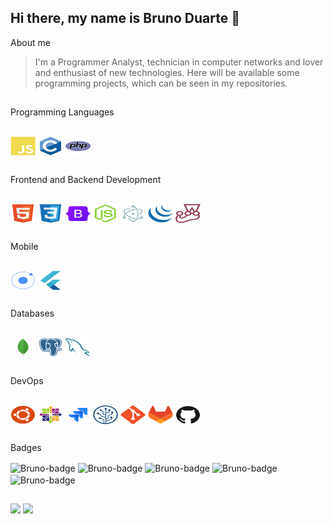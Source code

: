 ## Hi there, my name is Bruno Duarte 👋

About me

>I'm a Programmer Analyst, technician in computer networks and lover and enthusiast of new technologies. Here will be available some  programming projects, which can be seen in my repositories.

##

Programming Languages

<div style="display: inline_block"><br>
  <img align="center" alt="Bruno-Js" height="30" width="40" src="https://raw.githubusercontent.com/devicons/devicon/master/icons/javascript/javascript-plain.svg">
  <img align="center" alt="Bruno-c" height="30" width="40" src="https://raw.githubusercontent.com/devicons/devicon/master/icons/c/c-original.svg">
  <img align="center" alt="Bruno-Php" height="30" width="40" src="https://raw.githubusercontent.com/devicons/devicon/master/icons/php/php-original.svg">
  <!-- <img align="center" alt="Bruno-py" height="30" width="40" src="https://raw.githubusercontent.com/devicons/devicon/master/icons/python/python-original.svg"> 
  <img align="center" alt="Bruno-bash" height="30" width="40" src="https://raw.githubusercontent.com/devicons/devicon/master/icons/bash/bash-original.svg"> -->
</div>

##

Frontend and Backend Development
<div style="display: inline_block"><br>
  <img align="center" alt="Bruno-HTML" height="30" width="40" src="https://raw.githubusercontent.com/devicons/devicon/master/icons/html5/html5-original.svg">
  <img align="center" alt="Bruno-CSS" height="30" width="40" src="https://raw.githubusercontent.com/devicons/devicon/master/icons/css3/css3-original.svg">
  <img align="center" alt="Bruno-Bs" height="30" width="40" src="https://raw.githubusercontent.com/devicons/devicon/master/icons/bootstrap/bootstrap-original.svg">
  <img align="center" alt="Bruno-Nj" height="30" width="40" src="https://raw.githubusercontent.com/devicons/devicon/master/icons/nodejs/nodejs-plain.svg">
  <img align="center" alt="Bruno-electron" height="30" width="40" src="https://raw.githubusercontent.com/devicons/devicon/master/icons/electron/electron-original.svg">
  <img align="center" alt="Bruno-Jq" height="30" width="40" src="https://raw.githubusercontent.com/devicons/devicon/master/icons/jquery/jquery-original.svg">
  <img align="center" alt="Bruno-Jq" height="30" width="40" src="https://raw.githubusercontent.com/devicons/devicon/master/icons/jest/jest-plain.svg">
</div>

##

Mobile
<div style="display: inline_block"><br>
  <img align="center" alt="Bruno-Mdb" height="30" width="40" src="https://raw.githubusercontent.com/devicons/devicon/master/icons/ionic/ionic-original.svg">
  <!-- <img align="center" alt="Bruno-Pg" height="30" width="40" src="https://raw.githubusercontent.com/devicons/devicon/master/icons/angularjs/angularjs-original.svg"> -->
  <img align="center" alt="Bruno-Mysql" height="30" width="40" src="https://raw.githubusercontent.com/devicons/devicon/master/icons/flutter/flutter-original.svg">  
</div>

##

Databases
<div style="display: inline_block"><br>
  <img align="center" alt="Bruno-Mdb" height="30" width="40" src="https://raw.githubusercontent.com/devicons/devicon/master/icons/mongodb/mongodb-original.svg">
  <img align="center" alt="Bruno-Pg" height="30" width="40" src="https://raw.githubusercontent.com/devicons/devicon/master/icons/postgresql/postgresql-plain.svg">
  <img align="center" alt="Bruno-Mysql" height="30" width="40" src="https://raw.githubusercontent.com/devicons/devicon/master/icons/mysql/mysql-original.svg">  
</div>

##

DevOps
<div style="display: inline_block"><br>
  <img align="center" alt="Bruno-Ubuntu" height="30" width="40" src="https://raw.githubusercontent.com/devicons/devicon/master/icons/ubuntu/ubuntu-plain.svg">
  <img align="center" alt="Bruno-Centos" height="30" width="40" src="https://raw.githubusercontent.com/devicons/devicon/master/icons/centos/centos-original.svg">
  <img align="center" alt="Bruno-Jira" height="30" width="40" src="https://raw.githubusercontent.com/devicons/devicon/master/icons/jira/jira-original.svg">
   <img align="center" alt="Bruno-GitLab" height="30" width="40" src="https://raw.githubusercontent.com/devicons/devicon/master/icons/sourcetree/sourcetree-original.svg">
  <img align="center" alt="Bruno-Git" height="30" width="40" src="https://raw.githubusercontent.com/devicons/devicon/master/icons/git/git-original.svg">
  <img align="center" alt="Bruno-GitLab" height="30" width="40" src="https://raw.githubusercontent.com/devicons/devicon/master/icons/gitlab/gitlab-original.svg">
  <img align="center" alt="Bruno-Github" height="30" width="40" src="https://raw.githubusercontent.com/devicons/devicon/master/icons/github/github-original.svg">
</div>

##

Badges
<div>
  <img align="center" alt="Bruno-badge" height="140" width="140" src="https://user-images.githubusercontent.com/99764860/217390876-988ecd48-dd4c-4e2d-af32-b770379a3c4d.png">
  <img align="center" alt="Bruno-badge" height="120" width="120" src="https://github.com/Brunodkali/Brunodkali/assets/99764860/5cfcef16-663d-4517-91c6-007f618f833a">
  <img align="center" alt="Bruno-badge" height="120" width="120" src="https://user-images.githubusercontent.com/99764860/213535900-1398a909-18c6-41ce-8000-a1d3b3125933.png">
  <img align="center" alt="Bruno-badge" height="120" width="120" src="https://user-images.githubusercontent.com/99764860/213535305-8b6246e1-8ea5-4362-95af-f317a084a9c3.png">
  <img align="center" alt="Bruno-badge" height="120" width="120" src="https://user-images.githubusercontent.com/99764860/222443869-1d39df67-6e6a-4d8b-83ea-e24b0b343ae6.png">
</div>

##

<div>
  <img height="150em" src="https://github-readme-stats.vercel.app/api?username=Brunodkali&show_icons=true&theme=dracula&include_all_commits=true&count_private=true"/> 
  <img height="150em" src="https://github-readme-stats.vercel.app/api/top-langs/?username=Brunodkali&layout=compact&langs_count=6&theme=dracula"/>
</div>
